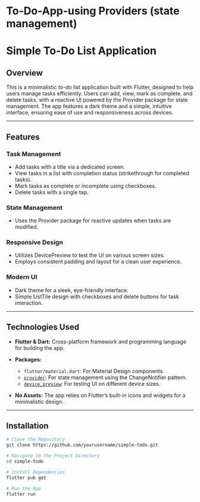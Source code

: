 # To-Do-App-using Providers (state management)
# Simple To-Do List Application

## Overview

This is a minimalistic to-do list application built with Flutter, designed to help users manage tasks efficiently. Users can add, view, mark as complete, and delete tasks, with a reactive UI powered by the Provider package for state management. The app features a dark theme and a simple, intuitive interface, ensuring ease of use and responsiveness across devices.

---

## Features

### Task Management

- Add tasks with a title via a dedicated screen.
- View tasks in a list with completion status (strikethrough for completed tasks).
- Mark tasks as complete or incomplete using checkboxes.
- Delete tasks with a single tap.

### State Management

- Uses the Provider package for reactive updates when tasks are modified.

### Responsive Design

- Utilizes DevicePreview to test the UI on various screen sizes.
- Employs consistent padding and layout for a clean user experience.

### Modern UI

- Dark theme for a sleek, eye-friendly interface.
- Simple ListTile design with checkboxes and delete buttons for task interaction.

---

## Technologies Used

- **Flutter & Dart:** Cross-platform framework and programming language for building the app.
- **Packages:**
  - `flutter/material.dart`: For Material Design components.
  - [`provider`](https://pub.dev/packages/provider): For state management using the ChangeNotifier pattern.
  - [`device_preview`](https://pub.dev/packages/device_preview): For testing UI on different device sizes.

- **No Assets:** The app relies on Flutter’s built-in icons and widgets for a minimalistic design.

---

## Installation

```bash
# Clone the Repository
git clone https://github.com/yourusername/simple-todo.git

# Navigate to the Project Directory
cd simple-todo

# Install Dependencies
flutter pub get

# Run the App
flutter run

